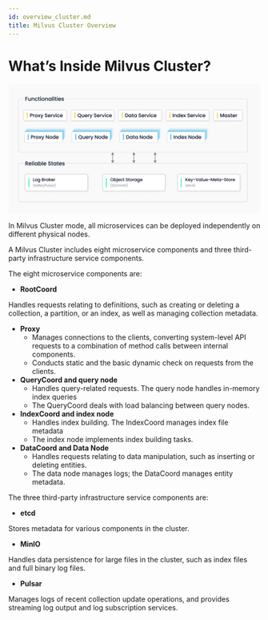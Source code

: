 ```yaml
---
id: overview_cluster.md
title: Milvus Cluster Overview
---
```

# What’s Inside Milvus Cluster?

![Milvus Cluster](../../../../assets/sys_overview_distributed.jpg)

In Milvus Cluster mode, all microservices can be deployed independently on different physical nodes.

A Milvus Cluster includes eight microservice components and three third-party infrastructure service components.

The eight microservice components are:

- **RootCoord**

Handles requests relating to definitions, such as creating or deleting a collection, a partition, or an index, as well as managing collection metadata.

- **Proxy**
  - Manages connections to the clients, converting system-level API requests to a combination of method calls between internal components.
  - Conducts static and the basic dynamic check on requests from the clients.
- **QueryCoord and query node**
  - Handles query-related requests. The query node handles in-memory index queries
  - The QueryCoord deals with load balancing between query nodes.
- **IndexCoord and index node**
  - Handles index building. The IndexCoord manages index file metadata
  - The index node implements index building tasks.
- **DataCoord and Data Node**
  - Handles requests relating to data manipulation, such as inserting or deleting entities. 
  - The data node manages logs; the DataCoord manages entity metadata.

The three third-party infrastructure service components are:

- **etcd**

Stores metadata for various components in the cluster.

- **MinIO**

Handles data persistence for large files in the cluster, such as index files and full binary log files.

- **Pulsar**

Manages logs of recent collection update operations, and provides streaming log output and log subscription services.
